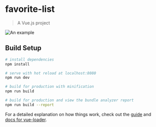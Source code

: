 # favorite-list

> A Vue.js project

![An example](https://vk.com/doc150719372_583586496?hash=f8e98cfc1e39f29e01&dl=f5dab3f492374711b7)


## Build Setup

``` bash
# install dependencies
npm install

# serve with hot reload at localhost:8080
npm run dev

# build for production with minification
npm run build

# build for production and view the bundle analyzer report
npm run build --report
```

For a detailed explanation on how things work, check out the [guide](http://vuejs-templates.github.io/webpack/) and [docs for vue-loader](http://vuejs.github.io/vue-loader).
